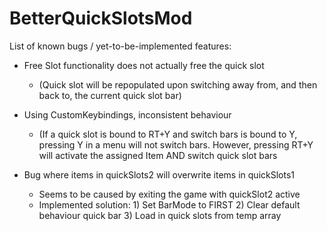 # BetterQuickSlotsMod

List of known bugs / yet-to-be-implemented features:

- Free Slot functionality does not actually free the quick slot
	- (Quick slot will be repopulated upon switching away from, and then back to, the current quick slot bar)
	
- Using CustomKeybindings, inconsistent behaviour
	- (If a quick slot is bound to RT+Y and switch bars is bound to Y, pressing Y in a menu will not switch bars.  However, pressing RT+Y
		will activate the assigned Item AND switch quick slot bars

- Bug where items in quickSlots2 will overwrite items in quickSlots1
	- Seems to be caused by exiting the game with quickSlot2 active
	- Implemented solution: 1) Set BarMode to FIRST 2) Clear default behaviour quick bar 3) Load in quick slots from temp array


